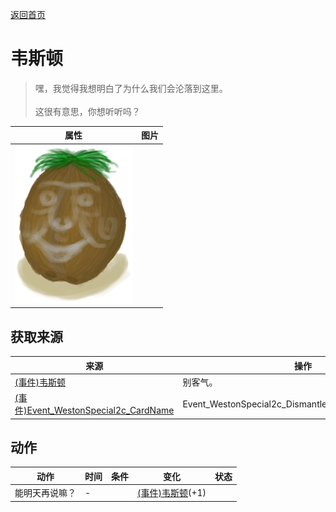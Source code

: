 [返回首页](index.md)  
# 韦斯顿  
> 嘿，我觉得我想明白了为什么我们会沦落到这里。<br><br>这很有意思，你想听听吗？  
  
  属性  |   图片   
 ----  |  ----:   
   |  ![](Sprite/Weston.png)   
  
## 获取来源  
来源  |  操作  
----  |  ----  
[(事件)韦斯顿](Event_WestonSpecial1c.md)  |  别客气。  
[(事件)Event_WestonSpecial2c_CardName](Event_WestonSpecial2c.md)  |  Event_WestonSpecial2c_DismantleActions[0].ActionName  
## 动作  
动作  |  时间  |  条件  |  变化  |  状态  
----  |  ----  |  ----  |  ----  |  ----  
能明天再说嘛？  |  -  |    |  [(事件)韦斯顿](Event_WestonSpecial1e.md)(+1)  |    
